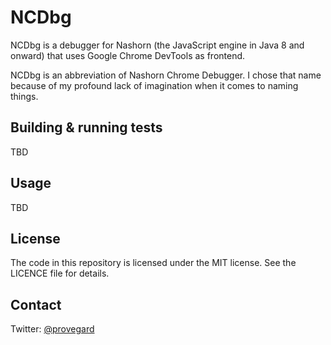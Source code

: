 # NCDbg

NCDbg is a debugger for Nashorn (the JavaScript engine in Java 8 and onward) that
uses Google Chrome DevTools as frontend.

NCDbg is an abbreviation of Nashorn Chrome Debugger. I chose that name because of
my profound lack of imagination when it comes to naming things.

## Building & running tests

TBD

## Usage

TBD

## License

The code in this repository is licensed under the MIT license. See the LICENCE file
for details.

## Contact

Twitter: [@provegard](https://twitter.com/provegard)

